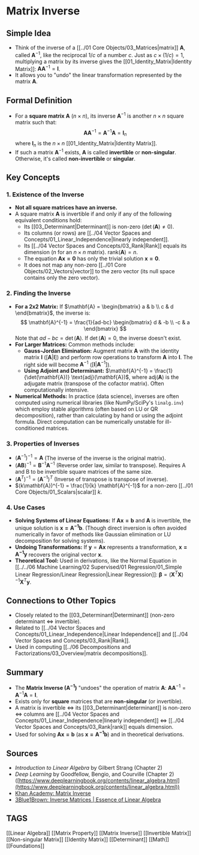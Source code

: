 # Matrix Inverse

## Simple Idea
*   Think of the inverse of a [[../01 Core Objects/03_Matrices|matrix]] $\mathbf{A}$, called $\mathbf{A}^{-1}$, like the reciprocal $1/c$ of a number $c$. Just as $c \times (1/c) = 1$, multiplying a matrix by its inverse gives the [[01_Identity_Matrix|Identity Matrix]]: $\mathbf{A} \mathbf{A}^{-1} = \mathbf{I}$.
*   It allows you to "undo" the linear transformation represented by the matrix $\mathbf{A}$.

## Formal Definition
*   For a **square matrix** $\mathbf{A}$ ($n \times n$), its inverse $\mathbf{A}^{-1}$ is another $n \times n$ square matrix such that:
    $$ \mathbf{A} \mathbf{A}^{-1} = \mathbf{A}^{-1} \mathbf{A} = \mathbf{I}_n $$
    where $\mathbf{I}_n$ is the $n \times n$ [[01_Identity_Matrix|Identity Matrix]].
*   If such a matrix $\mathbf{A}^{-1}$ exists, $\mathbf{A}$ is called **invertible** or **non-singular**. Otherwise, it's called **non-invertible** or **singular**.

## Key Concepts

### 1. Existence of the Inverse
*   **Not all square matrices have an inverse.**
*   A square matrix $\mathbf{A}$ is invertible if and only if any of the following equivalent conditions hold:
    *   Its [[03_Determinant|Determinant]] is non-zero ($\det(\mathbf{A}) \neq 0$).
    *   Its columns (or rows) are [[../04 Vector Spaces and Concepts/01_Linear_Independence|linearly independent]].
    *   Its [[../04 Vector Spaces and Concepts/03_Rank|Rank]] equals its dimension ($n$ for an $n \times n$ matrix). $\text{rank}(\mathbf{A}) = n$.
    *   The equation $\mathbf{Ax = 0}$ has only the trivial solution $\mathbf{x = 0}$.
    *   It does not map any non-zero [[../01 Core Objects/02_Vectors|vector]] to the zero vector (its null space contains only the zero vector).

### 2. Finding the Inverse
*   **For a 2x2 Matrix:** If $\mathbf{A} = \begin{bmatrix} a & b \\ c & d \end{bmatrix}$, the inverse is:
    $$ \mathbf{A}^{-1} = \frac{1}{ad-bc} \begin{bmatrix} d & -b \\ -c & a \end{bmatrix} $$
    Note that $ad-bc = \det(\mathbf{A})$. If $\det(\mathbf{A}) = 0$, the inverse doesn't exist.
*   **For Larger Matrices:** Common methods include:
    *   **Gauss-Jordan Elimination:** Augment matrix $\mathbf{A}$ with the identity matrix $\mathbf{I}$ ($[\mathbf{A} | \mathbf{I}]$) and perform row operations to transform $\mathbf{A}$ into $\mathbf{I}$. The right side will become $\mathbf{A}^{-1}$ ($[\mathbf{I} | \mathbf{A}^{-1}]$).
    *   **Using Adjoint and Determinant:** $\mathbf{A}^{-1} = \frac{1}{\det(\mathbf{A})} \text{adj}(\mathbf{A})$, where $\text{adj}(\mathbf{A})$ is the adjugate matrix (transpose of the cofactor matrix). Often computationally intensive.
*   **Numerical Methods:** In practice (data science), inverses are often computed using numerical libraries (like NumPy/SciPy's `linalg.inv`) which employ stable algorithms (often based on LU or QR decomposition), rather than calculating by hand or using the adjoint formula. Direct computation can be numerically unstable for ill-conditioned matrices.

### 3. Properties of Inverses
*   $(\mathbf{A}^{-1})^{-1} = \mathbf{A}$ (The inverse of the inverse is the original matrix).
*   $(\mathbf{AB})^{-1} = \mathbf{B}^{-1}\mathbf{A}^{-1}$ (Reverse order law, similar to transpose). Requires A and B to be invertible square matrices of the same size.
*   $(\mathbf{A}^T)^{-1} = (\mathbf{A}^{-1})^T$ (Inverse of transpose is transpose of inverse).
*   $(k\mathbf{A})^{-1} = \frac{1}{k} \mathbf{A}^{-1}$ for a non-zero [[../01 Core Objects/01_Scalars|scalar]] $k$.

### 4. Use Cases
*   **Solving Systems of Linear Equations:** If $\mathbf{Ax = b}$ and $\mathbf{A}$ is invertible, the unique solution is $\mathbf{x = A^{-1}b}$. (Though direct inversion is often avoided numerically in favor of methods like Gaussian elimination or LU decomposition for solving systems).
*   **Undoing Transformations:** If $\mathbf{y} = \mathbf{Ax}$ represents a transformation, $\mathbf{x = A^{-1}y}$ recovers the original vector $\mathbf{x}$.
*   **Theoretical Tool:** Used in derivations, like the Normal Equation in [[../../06 Machine Learning/02 Supervised/01 Regression/01_Simple Linear Regression/Linear Regression|Linear Regression]]: $\boldsymbol{\beta} = (\mathbf{X}^T\mathbf{X})^{-1}\mathbf{X}^T\mathbf{y}$.

## Connections to Other Topics
*   Closely related to the [[03_Determinant|Determinant]] (non-zero determinant $\iff$ invertible).
*   Related to [[../04 Vector Spaces and Concepts/01_Linear_Independence|Linear Independence]] and [[../04 Vector Spaces and Concepts/03_Rank|Rank]].
*   Used in computing [[../06 Decompositions and Factorizations/03_Overview|matrix decompositions]].

## Summary
*   The **Matrix Inverse ($\mathbf{A}^{-1}$)** "undoes" the operation of matrix $\mathbf{A}$: $\mathbf{A} \mathbf{A}^{-1} = \mathbf{A}^{-1} \mathbf{A} = \mathbf{I}$.
*   Exists only for **square** matrices that are **non-singular** (or invertible).
*   A matrix is invertible $\iff$ its [[03_Determinant|determinant]] is non-zero $\iff$ columns are [[../04 Vector Spaces and Concepts/01_Linear_Independence|linearly independent]] $\iff$ [[../04 Vector Spaces and Concepts/03_Rank|rank]] equals dimension.
*   Used for solving $\mathbf{Ax=b}$ (as $\mathbf{x = A^{-1}b}$) and in theoretical derivations.

## Sources
*   *Introduction to Linear Algebra* by Gilbert Strang (Chapter 2)
*   *Deep Learning* by Goodfellow, Bengio, and Courville (Chapter 2) ([https://www.deeplearningbook.org/contents/linear_algebra.html](https://www.deeplearningbook.org/contents/linear_algebra.html))
*   [Khan Academy: Matrix Inverse](https://www.khanacademy.org/math/precalculus/x9e81a4f98389efdf:matrices/x9e81a4f98389efdf:finding-the-inverse-of-a-matrix-using-gaussian-elimination/v/finding-the-inverse-of-a-3x3-matrix-using-gaussian-elimination)
*   [3Blue1Brown: Inverse Matrices | Essence of Linear Algebra](https://www.youtube.com/watch?v=uQhTuRlWMxw)

## TAGS
[[Linear Algebra]] [[Matrix Property]] [[Matrix Inverse]] [[Invertible Matrix]] [[Non-singular Matrix]] [[Identity Matrix]] [[Determinant]] [[Math]] [[Foundations]]